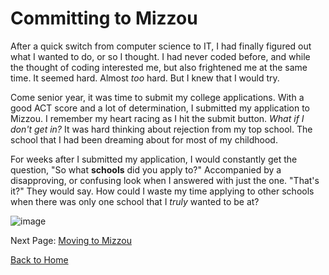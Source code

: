 # Committing to Mizzou

After a quick switch from computer science to IT, I had finally figured out what I wanted to do, or so I thought. I had never coded before, and while the thought of coding interested me, but also frightened me at the same time. It seemed hard. Almost *too* hard. But I knew that I would try. 

Come senior year, it was time to submit my college applications. With a good ACT score and a lot of determination, I submitted my application to Mizzou. I remember my heart racing as I hit the submit button. *What if I don't get in?* It was hard thinking about rejection from my top school. The school that I had been dreaming about for most of my childhood.

For weeks after I submitted my application, I would constantly get the question, "So what **schools** did you apply to?" Accompanied by a disapproving, or confusing look when I answered with just the one. "That's it?" They would say. How could I waste my time applying to other schools when there was only one school that I *truly* wanted to be at?

![image](https://upload.wikimedia.org/wikipedia/en/thumb/2/2c/Missouri_Tigers_logo.svg/1200px-Missouri_Tigers_logo.svg.png)

Next Page: [Moving to Mizzou](page4.md)

[Back to Home](README.md)

